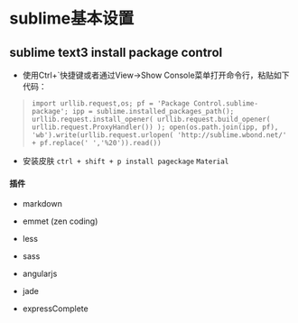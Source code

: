 # sublime基本设置

## sublime text3 install package control

* 使用Ctrl+`快捷键或者通过View->Show Console菜单打开命令行，粘贴如下代码：
> `import urllib.request,os; pf = 'Package Control.sublime-package'; ipp = sublime.installed_packages_path(); urllib.request.install_opener( urllib.request.build_opener( urllib.request.ProxyHandler()) ); open(os.path.join(ipp, pf), 'wb').write(urllib.request.urlopen( 'http://sublime.wbond.net/' + pf.replace(' ','%20')).read())`

* 安装皮肤 
 `ctrl + shift + p install pageckage`
 `Material`

#### 插件

* markdown

* emmet (zen coding)

* less

* sass

* angularjs

* jade

* expressComplete

